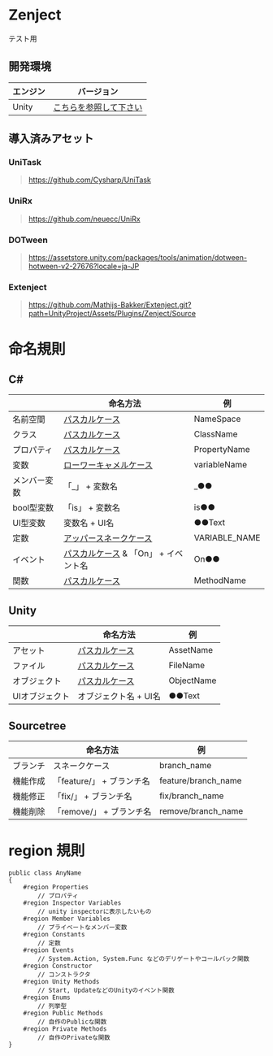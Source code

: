 # Zenject
テスト用

## 開発環境

| エンジン | バージョン  |
| ---------- | ----------- |
| Unity      | [こちらを参照して下さい](ProjectSettings/ProjectVersion.txt#L1) |

## 導入済みアセット

### UniTask
> https://github.com/Cysharp/UniTask
### UniRx
> https://github.com/neuecc/UniRx
### DOTween
> https://assetstore.unity.com/packages/tools/animation/dotween-hotween-v2-27676?locale=ja-JP
### Extenject
> https://github.com/Mathijs-Bakker/Extenject.git?path=UnityProject/Assets/Plugins/Zenject/Source

# 命名規則

## C#

<!--

### 名前空間

- 名前空間名は[パスカルケース](https://wa3.i-3-i.info/word13955.html) (先頭大文字)

### クラス

- クラス名は[パスカルケース](https://wa3.i-3-i.info/word13955.html) (先頭大文字)

### プロパティ

- プロパティ名は[パスカルケース](https://wa3.i-3-i.info/word13955.html) (先頭大文字)

### 変数

- 変数名は[ローワーキャメルケース](https://e-words.jp/w/%E3%82%AD%E3%83%A3%E3%83%A1%E3%83%AB%E3%82%B1%E3%83%BC%E3%82%B9.html) (先頭小文字)

- メンバー変数の接頭辞には「＿」(アンダースコア)を付けてください

- bool型変数の接頭辞には「is」を付けてください

- UI型変数の接尾辞には基本的にUI名を付けてください

### 定数 

- 定数名は[アッパースネークケース](https://e-words.jp/w/%E3%82%B9%E3%83%8D%E3%83%BC%E3%82%AF%E3%82%B1%E3%83%BC%E3%82%B9.html#:~:text=%E3%82%B9%E3%83%8D%E3%83%BC%E3%82%AF%E3%82%B1%E3%83%BC%E3%82%B9%E3%81%A8%E3%81%AF%E3%80%81%E3%83%97%E3%83%AD%E3%82%B0%E3%83%A9%E3%83%9F%E3%83%B3%E3%82%B0,%E3%81%AA%E8%A1%A8%E8%A8%98%E3%81%8C%E3%81%93%E3%82%8C%E3%81%AB%E5%BD%93%E3%81%9F%E3%82%8B%E3%80%82)

### イベント 

- イベント名は[パスカルケース](https://wa3.i-3-i.info/word13955.html) (先頭大文字)

- イベントの接頭辞には「On」を付けてください

### 関数 

- 関数名は[パスカルケース](https://wa3.i-3-i.info/word13955.html) (先頭大文字)

-->

|  | 命名方法 | 例 |
| - | - | - |
| 名前空間 | [パスカルケース](https://wa3.i-3-i.info/word13955.html) | NameSpace |
| クラス | [パスカルケース](https://wa3.i-3-i.info/word13955.html) | ClassName |
| プロパティ | [パスカルケース](https://wa3.i-3-i.info/word13955.html) | PropertyName |
| 変数 | [ローワーキャメルケース](https://e-words.jp/w/%E3%82%AD%E3%83%A3%E3%83%A1%E3%83%AB%E3%82%B1%E3%83%BC%E3%82%B9.html) | variableName |
| メンバー変数 | 「_」 + 変数名 | _●● |
| bool型変数 | 「is」 + 変数名 | is●● |
| UI型変数 | 変数名 + UI名 | ●●Text |
| 定数 | [アッパースネークケース](https://e-words.jp/w/%E3%82%B9%E3%83%8D%E3%83%BC%E3%82%AF%E3%82%B1%E3%83%BC%E3%82%B9.html#:~:text=%E3%82%B9%E3%83%8D%E3%83%BC%E3%82%AF%E3%82%B1%E3%83%BC%E3%82%B9%E3%81%A8%E3%81%AF%E3%80%81%E3%83%97%E3%83%AD%E3%82%B0%E3%83%A9%E3%83%9F%E3%83%B3%E3%82%B0,%E3%81%AA%E8%A1%A8%E8%A8%98%E3%81%8C%E3%81%93%E3%82%8C%E3%81%AB%E5%BD%93%E3%81%9F%E3%82%8B%E3%80%82) | VARIABLE_NAME |
| イベント | [パスカルケース](https://wa3.i-3-i.info/word13955.html) & 「On」 + イベント名 | On●● |
| 関数 | [パスカルケース](https://wa3.i-3-i.info/word13955.html) | MethodName |

## Unity

<!--

- アセットやファイル、オブジェクトなどは全てパスカルケース

- UIオブジェクトの接頭辞にはUI名を付けてください

-->

|  | 命名方法 | 例 |
| - | - | - |
| アセット | [パスカルケース](https://wa3.i-3-i.info/word13955.html) | AssetName |
| ファイル | [パスカルケース](https://wa3.i-3-i.info/word13955.html) | FileName |
| オブジェクト | [パスカルケース](https://wa3.i-3-i.info/word13955.html) | ObjectName |
| UIオブジェクト | オブジェクト名 + UI名 | ●●Text |

## Sourcetree

<!--

ブランチ名は[スネークケース](https://e-words.jp/w/%E3%82%B9%E3%83%8D%E3%83%BC%E3%82%AF%E3%82%B1%E3%83%BC%E3%82%B9.html#:~:text=%E3%82%B9%E3%83%8D%E3%83%BC%E3%82%AF%E3%82%B1%E3%83%BC%E3%82%B9%E3%81%A8%E3%81%AF%E3%80%81%E3%83%97%E3%83%AD%E3%82%B0%E3%83%A9%E3%83%9F%E3%83%B3%E3%82%B0,%E3%81%AA%E8%A1%A8%E8%A8%98%E3%81%8C%E3%81%93%E3%82%8C%E3%81%AB%E5%BD%93%E3%81%9F%E3%82%8B%E3%80%82)
(単語と単語の間には「＿」(アンダースコア))

- 機能を作成するブランチであれば接頭辞に「feature/」を付けてください

- 機能の修正等は接頭辞に「fix/」を付けてください

- 削除を行う際は接頭辞に「remove/」を付けてください

-->

|  | 命名方法 | 例 |
| - | - | - |
| ブランチ | スネークケース | branch_name |
| 機能作成 | 「feature/」 + ブランチ名 | feature/branch_name |
| 機能修正 | 「fix/」 + ブランチ名 | fix/branch_name |
| 機能削除 | 「remove/」 + ブランチ名 | remove/branch_name |

# region 規則

```shell
public class AnyName
{
    #region Properties
        // プロパティ
    #region Inspector Variables
        // unity inspectorに表示したいもの
    #region Member Variables
        // プライベートなメンバー変数
    #region Constants
        // 定数
    #region Events
        // System.Action, System.Func などのデリゲートやコールバック関数
    #region Constructor
        // コンストラクタ
    #region Unity Methods
        // Start, UpdateなどのUnityのイベント関数
    #region Enums
        // 列挙型
    #region Public Methods
        // 自作のPublicな関数
    #region Private Methods
        // 自作のPrivateな関数
}
```

